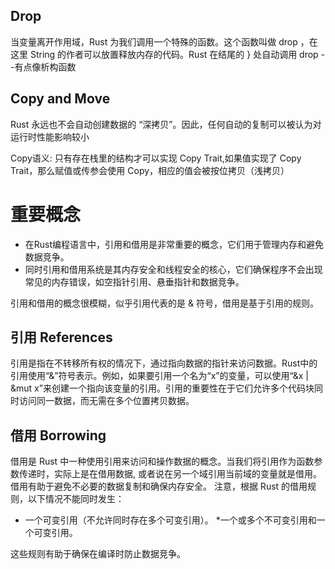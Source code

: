 ## Drop
当变量离开作用域，Rust 为我们调用一个特殊的函数。这个函数叫做 drop ，在这里
String 的作者可以放置释放内存的代码。Rust 在结尾的 } 处自动调用 drop
--有点像析构函数

## Copy and Move
Rust 永远也不会自动创建数据的 “深拷贝”。因此，任何自动的复制可以被认为对运行时性能影响较小

Copy语义: 只有存在栈里的结构才可以实现 Copy Trait,如果值实现了 Copy Trait，那么赋值或传参会使用 Copy，相应的值会被按位拷贝（浅拷贝）

# 重要概念

* 在Rust编程语言中，引用和借用是非常重要的概念，它们用于管理内存和避免数据竞争。
* 同时引用和借用系统是其内存安全和线程安全的核心，它们确保程序不会出现常见的内存错误，如空指针引用、悬垂指针和数据竞争。

引用和借用的概念很模糊，似乎引用代表的是 & 符号，借用是基于引用的规则。

## 引用 References

引用是指在不转移所有权的情况下，通过指向数据的指针来访问数据。Rust中的引用使用“&”符号表示。例如，如果要引用一个名为“x”的变量，可以使用“&x | &mut x”来创建一个指向该变量的引用。引用的重要性在于它们允许多个代码块同时访问同一数据，而无需在多个位置拷贝数据。

## 借用 Borrowing

借用是 Rust 中一种使用引用来访问和操作数据的概念。当我们将引用作为函数参数传递时，实际上是在借用数据, 或者说在另一个域引用当前域的变量就是借用。借用有助于避免不必要的数据复制和确保内存安全。
注意，根据 Rust 的借用规则，以下情况不能同时发生：

* 一个可变引用（不允许同时存在多个可变引用）。
*一个或多个不可变引用和一个可变引用。

这些规则有助于确保在编译时防止数据竞争。
